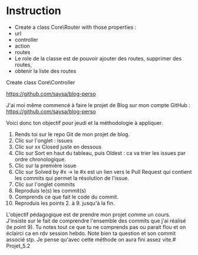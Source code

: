# Instruction

- Create a class Core\Router with those properties :
- url
- controller
- action
- routes
- Le role de la classe est de pouvoir ajouter des routes, supprimer des routes,
- obtenir la liste des routes


Create class Core\Controller

https://github.com/saysa/blog-perso


J'ai moi même commencé à faire le projet de Blog sur mon compte GitHub : https://github.com/saysa/blog-perso

Voici donc ton objectif pour jeudi et la méthodologie à appliquer.
1. Rends toi sur le repo Git de mon projet de blog.
2. Clic sur l'onglet : issues
3. Clic sur xx Closed juste en dessous
4. Clic sur Sort en haut du tableau, puis Oldest : ca va trier les issues par ordre chronologique.
5. Clic sur la première issue
6. Clic sur Solved by #x -> le #x est un lien vers le Pull Request qui contient les commits qui permet la résolution de l'issue.
7. Clic sur l'onglet commits
8. Reproduis le(s) les commit(s)
9. Comprends ce que fait le code du commit.
10. Reproduis les points 2. à 9. jusqu'à la fin.

L'objectif pédagogique est de prendre mon projet comme un cours. J'insiste sur le fait de comprendre l'ensemble des commits que j'ai réalisé (le point 9).
Tu notes tout ce que tu ne comprends pas ou parait flou et on éclairci ca en rdv session hebdo. Note bien ta question et son commit associé stp.
Je pense qu'avec cette méthode on aura fini assez vite.# Projet_5.2
